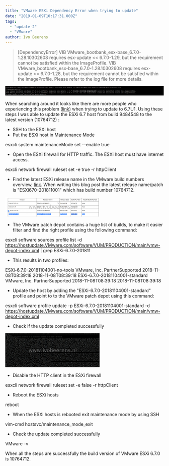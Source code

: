 ```yaml
---
title: "VMware ESXi Dependency Error when trying to update"
date: "2019-01-09T10:17:31.000Z"
tags: 
  - "update-2"
  - "VMware"
author: Ivo Beerens
---
```


> \[DependencyError\] VIB VMware\_bootbank\_esx-base\_6.7.0-1.28.10302608 requires esx-update << 6.7.0-1.29, but the requirement cannot be satisfied within the ImageProfile. VIB VMware\_bootbank\_esx-base\_6.7.0-1.28.10302608 requires esx-update >= 6.7.0-1.28, but the requirement cannot be satisfied within the ImageProfile. Please refer to the log file for more details.

[![](images/fout-1024x61.png)](images/fout.png)

When searching around it looks like there are more people who experiencing this problem ([link](https://community.spiceworks.com/topic/2170328-VMware-dependecy-error-10302608)) when trying to update to 6.7U1. Using these steps I was able to update the ESXi 6.7 host from build 9484548 to the latest version (10764712) :

- SSH to the ESXi host
- Put the ESXi host in Maintenance Mode

esxcli system maintenanceMode set --enable true

- Open the ESXi firewall for HTTP traffic. The ESXi host must have internet access.

esxcli network firewall ruleset set -e true -r httpClient

- Find the latest ESXi release name in the VMware build numbers overview, [link](https://kb.VMware.com/s/article/2143832?lang=en_US). When writing this blog post the latest release name/patch is "ESXi670-201811001" which has build number 10764712.

[![](images/versions-300x62.png)](images/versions.png)

- The VMware patch depot contains a huge list of builds, to make it easier filter and find the right profile using the following command:

esxcli software sources profile list -d https://hostupdate.VMware.com/software/VUM/PRODUCTION/main/vmw-depot-index.xml | grep ESXi-6.7.0-201811

- This results in two profiles:

ESXi-6.7.0-20181104001-no-tools VMware, Inc. PartnerSupported 2018-11-08T08:39:18 2018-11-08T08:39:18
ESXi-6.7.0-20181104001-standard VMware, Inc. PartnerSupported 2018-11-08T08:39:18 2018-11-08T08:39:18

- Update the host by adding the "ESXi-6.7.0-20181104001-standard" profile and point to to the VMware patch depot using this command:

esxcli software profile update -p ESXi-6.7.0-20181104001-standard -d https://hostupdate.VMware.com/software/VUM/PRODUCTION/main/vmw-depot-index.xml

- Check if the update completed successfully

[![](images/updatehandmatig-300x108.png)](images/updatehandmatig.png)

- Disable the HTTP client in the ESXi firewall

esxcli network firewall ruleset set -e false -r httpClient

- Reboot the ESXi hosts

reboot

- When the ESXi hosts is rebooted exit maintenance mode by using SSH

vim-cmd hostsvc/maintenance\_mode\_exit

- Check the update completed successfully

VMware -v

When all the steps are successfully the build version of VMware ESXi 6.7.0 is 10764712.



